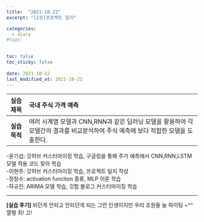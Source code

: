 ```yaml
---
title:  "2021.10.22"
excerpt: "[2조]프로젝트 일지"

categories:
  - diary
#tags:
  

toc: false
toc_sticky: false
 
date: 2021-10-22
last_modified_at: 2021-10-22
---
```


|**실습 제목**|국내 주식 가격 예측|
|:---:|:---|
|**실습 목적**|여러 시계열 모델과 CNN,RNN과 같은 딥러닝 모델을 활용하여 각 모델간의 결과를 비교분석하여 주식 예측에 보다 적합한 모델을 도출한다.

-윤기섭: 깃허브 커스터마이징 학습, 구글링을 통해 주가 예측에서 CNN,RNN,LSTM 모델 적용 코드 찾아 학습 
<br>-이현주: 깃허브 커스터마이징 학습, 프로젝트 일지 작성 
<br>-정창수: activation funciton 종류, MLP 이론 학습 
<br>-하규진: ARIMA 모델 학습, 깃헙 블로그 커스터마이징 학습 

---
**[실습 후기]** 되던게 안되고 안되던게 되는 그런 인생이지만 우리 조원들 늘 파이팅 ~^^ 열쩡 최! 고!  
